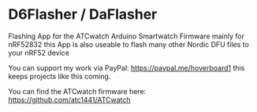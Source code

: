 # D6Flasher / DaFlasher
Flashing App for the ATCwatch Arduino Smartwatch Firmware mainly for nRF52832
this App is also useable to flash many other Nordic DFU files to your nRF52 device

You can support my work via PayPal: https://paypal.me/hoverboard1 this keeps projects like this coming.

You can find the ATCwatch firmware here:
https://github.com/atc1441/ATCwatch